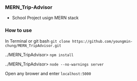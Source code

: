 ### MERN_Trip-Advisor
* School Project usign MERN stack 

### How to use
In Terminal or git bash 
`git clone https://github.com/youngmin-chung/MERN_TripAdvisor.git`

../MERN_TripAdvisor> `npm install`

../MERN_TripAdvisor> `node --no-warnings server`

Open any brower and enter `localhost:5000`
